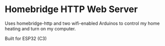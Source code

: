 # Homebridge HTTP Web Server

Uses homebridge-http and two wifi-enabled Arduinos to control my home heating and turn on my computer.

Built for ESP32 (C3)